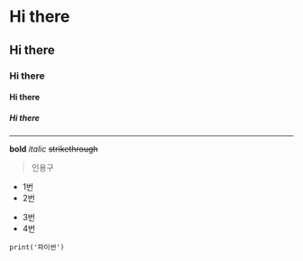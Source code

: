 # Hi there
## Hi there
### Hi there 
#### Hi there
##### Hi there

---
**bold**
*italic*
~~strikethrough~~

> 인용구

* 1번 
* 2번
- 3번
- 4번
```
print('파이썬')
```
